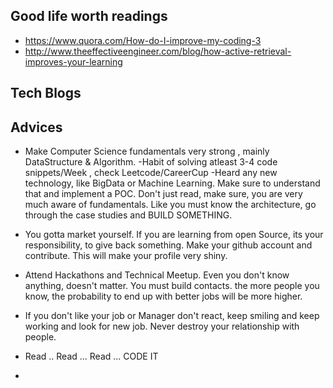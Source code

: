 ## Good life worth readings ##
- https://www.quora.com/How-do-I-improve-my-coding-3
- http://www.theeffectiveengineer.com/blog/how-active-retrieval-improves-your-learning

## Tech Blogs ##


## Advices ## 
- Make Computer Science fundamentals very strong , mainly DataStructure & Algorithm.
-Habit of solving atleast 3-4 code snippets/Week , check Leetcode/CareerCup
-Heard any new technology, like BigData or Machine Learning. Make sure to understand that and implement a POC. Don't just read, make sure, you are very much aware of fundamentals. Like you must know the architecture, go through the case studies and BUILD SOMETHING.
- You gotta market yourself. If you are learning from open Source, its your responsibility, to give back something. Make your github account and contribute. This will make your profile very shiny.
- Attend Hackathons and Technical Meetup. Even you don't know anything, doesn't matter. You must build contacts. the more people you know, the probability to end up with better jobs will be more higher.
- If you don't like your job or Manager don't react, keep smiling and keep working and look for new job. Never destroy your relationship with people.
- Read .. Read ... Read ... CODE IT

- 